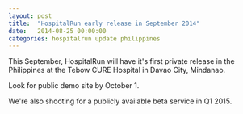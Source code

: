 ```yaml
---
layout: post
title:  "HospitalRun early release in September 2014"
date:   2014-08-25 00:00:00
categories: hospitalrun update philippines
---
```


This September, HospitalRun will have it's first private release in the Philippines at the Tebow CURE Hospital in Davao City, Mindanao. 

Look for public demo site by October 1.

We're also shooting for a publicly available beta service in Q1 2015.

[jekyll-gh]: https://github.com/mojombo/jekyll
[jekyll]:    http://jekyllrb.com